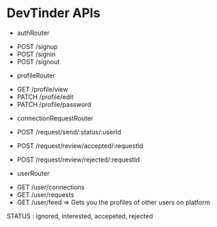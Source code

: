 # DevTinder APIs

- authRouter

* POST /signup
* POST /signin
* POST /signout

- profileRouter

* GET /profile/view
* PATCH /profile/edit
* PATCH /profile/password

- connectionRequestRouter

* POST /request/send/:status/:userId

* POST /request/review/accepted/:requestId
* POST /request/review/rejected/:requestId

- userRouter

* GET /user/connections
* GET /user/requests
* GET /user/feed => Gets you the profiles of other users on platform

STATUS : ignored, interested, accepeted, rejected
